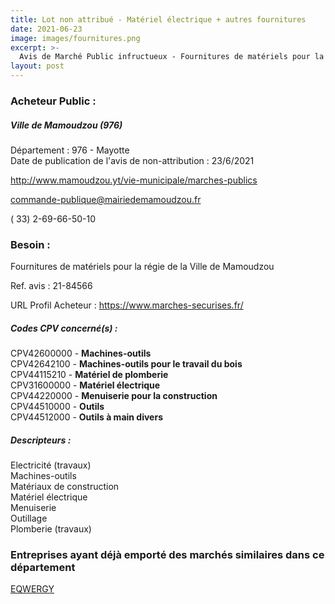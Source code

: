 ```yaml
---
title: Lot non attribué - Matériel électrique + autres fournitures
date: 2021-06-23
image: images/fournitures.png
excerpt: >-
  Avis de Marché Public infructueux - Fournitures de matériels pour la régie de la Ville de Mamoudzou
layout: post
---
```


### Acheteur Public :
##### Ville de Mamoudzou (976)
Département : 976 - Mayotte<br/>
Date de publication de l'avis de non-attribution : 23/6/2021


http://www.mamoudzou.yt/vie-municipale/marches-publics

commande-publique@mairiedemamoudzou.fr

( 33) 2-69-66-50-10
### Besoin :

Fournitures de matériels pour la régie de la Ville de Mamoudzou

Ref. avis : 21-84566

URL Profil Acheteur : https://www.marches-securises.fr/

##### Codes CPV concerné(s) :
CPV42600000 - **Machines-outils** <br/>
CPV42642100 - **Machines-outils pour le travail du bois** <br/>
CPV44115210 - **Matériel de plomberie** <br/>
CPV31600000 - **Matériel électrique** <br/>
CPV44220000 - **Menuiserie pour la construction** <br/>
CPV44510000 - **Outils** <br/>
CPV44512000 - **Outils à main divers** <br/>

##### Descripteurs :
Electricité (travaux) <br/>
Machines-outils <br/>
Matériaux de construction <br/>
Matériel électrique <br/>
Menuiserie <br/>
Outillage <br/>
Plomberie (travaux) <br/>

### Entreprises ayant déjà emporté des marchés similaires dans ce département
<a href="/entreprise-568/siren-504048414">EQWERGY</a><br/><br/>
